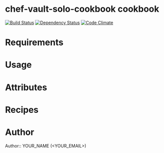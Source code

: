 # chef-vault-solo-cookbook cookbook

[![Build Status](https://travis-ci.org/outofjungle/chef-vault-solo-cookbook.png?branch=master)](https://travis-ci.org/outofjungle/chef-vault-solo-cookbook) [![Dependency Status](https://gemnasium.com/outofjungle/chef-vault-solo-cookbook.png)](https://gemnasium.com/outofjungle/chef-vault-solo-cookbook) [![Code Climate](https://codeclimate.com/github/outofjungle/chef-vault-solo-cookbook.png)](https://codeclimate.com/github/outofjungle/chef-vault-solo-cookbook)

# Requirements

# Usage

# Attributes

# Recipes

# Author

Author:: YOUR_NAME (<YOUR_EMAIL>)
